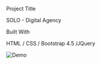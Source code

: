 Project Title

SOLO - Digital Agency 

Built With

HTML / CSS / Bootstrap 4.5 /JQuery

![Demo](./contents/solo.gif)
